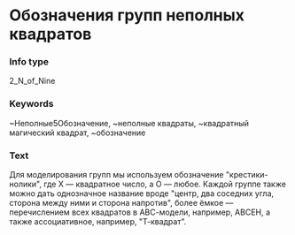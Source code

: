 # Обозначения групп неполных квадратов
### Info type
2_N_of_Nine
### Keywords
~Неполные5Обозначение, ~неполные квадраты, ~квадратный магический квадрат, ~обозначение
### Text
Для моделирования групп мы используем обозначение "крестики-нолики", где X — квадратное число, а O — любое. Каждой группе также можно дать однозначное название вроде "центр, два соседних угла, сторона между ними и сторона напротив", более ёмкое — перечислением всех квадратов в АВС-модели, например, АВСЕН, а также ассоциативное, например, "Т-квадрат".
```
